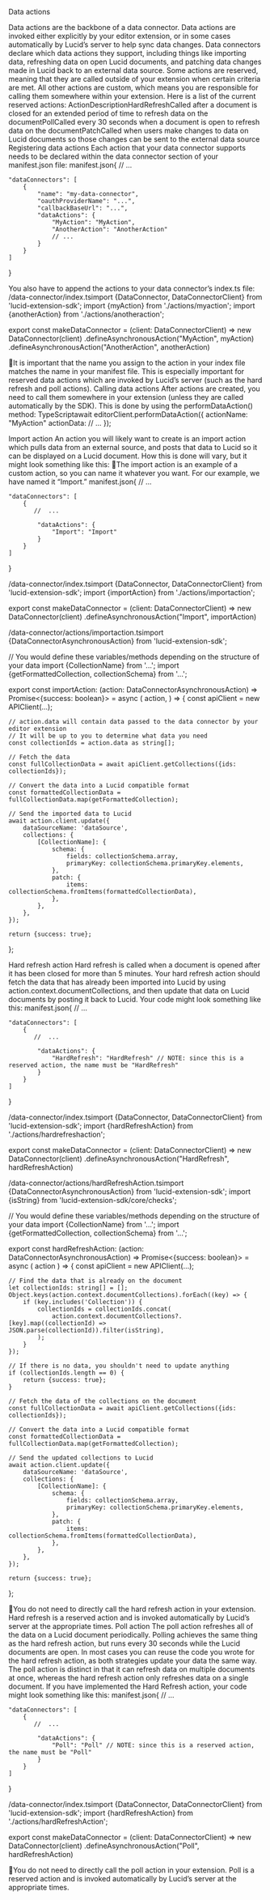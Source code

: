  Data actions















Data actions are the backbone of a data connector. Data actions are invoked either explicitly by your editor extension, or in some cases automatically by Lucid’s server to help sync data changes. Data connectors declare which data actions they support, including things like importing data, refreshing data on open Lucid documents, and patching data changes made in Lucid back to an external data source.
Some actions are reserved, meaning that they are called outside of your extension when certain criteria are met. All other actions are custom, which means you are responsible for calling them somewhere within your extension. Here is a list of the current reserved actions:
ActionDescriptionHardRefreshCalled after a document is closed for an extended period of time to refresh data on the documentPollCalled every 30 seconds when a document is open to refresh data on the documentPatchCalled when users make changes to data on Lucid documents so those changes can be sent to the external data source
Registering data actions
Each action that your data connector supports needs to be declared within the data connector section of your manifest.json file:
manifest.json{
    // ...

    "dataConnectors": [
        {
            "name": "my-data-connector",
            "oauthProviderName": "...",
            "callbackBaseUrl": "...",
            "dataActions": {
                "MyAction": "MyAction",
                "AnotherAction": "AnotherAction"
                // ...
            }
        }
    ]
}

You also have to append the actions to your data connector’s index.ts file:
/data-connector/index.tsimport {DataConnector, DataConnectorClient} from 'lucid-extension-sdk';
import {myAction} from './actions/myaction';
import {anotherAction} from './actions/anotheraction';

export const makeDataConnector = (client: DataConnectorClient) =>
    new DataConnector(client)
    .defineAsynchronousAction("MyAction", myAction)
    .defineAsynchronousAction("AnotherAction", anotherAction)

📘It is important that the name you assign to the action in your index file matches the name in your manifest file. This is especially important for reserved data actions which are invoked by Lucid’s server (such as the hard refresh and poll actions).
Calling data actions
After actions are created, you need to call them somewhere in your extension (unless they are called automatically by the SDK). This is done by using the performDataAction() method:
TypeScriptawait editorClient.performDataAction({
    actionName: "MyAction"
    actionData: <Data>
    // ...
});

Import action
An action you will likely want to create is an import action which pulls data from an external source, and posts that data to Lucid so it can be displayed on a Lucid document. How this is done will vary, but it might look something like this:
📘The import action is an example of a custom action, so you can name it whatever you want. For our example, we have named it “Import.”
manifest.json{
    // ...

    "dataConnectors": [
        {
           //  ...

            "dataActions": {
                "Import": "Import"
            }
        }
    ]
}

/data-connector/index.tsimport {DataConnector, DataConnectorClient} from 'lucid-extension-sdk';
import {importAction} from './actions/importaction';

export const makeDataConnector = (client: DataConnectorClient) =>
    new DataConnector(client)
    .defineAsynchronousAction("Import", importAction)

/data-connector/actions/importaction.tsimport {DataConnectorAsynchronousAction} from 'lucid-extension-sdk';

// You would define these variables/methods depending on the structure of your data
import {CollectionName} from '...';
import {getFormattedCollection, collectionSchema} from '...';

export const importAction: (action: DataConnectorAsynchronousAction) => Promise<{success: boolean}> = async (
    action,
) => {
    const apiClient = new APIClient(...);

    // action.data will contain data passed to the data connector by your editor extension
    // It will be up to you to determine what data you need
    const collectionIds = action.data as string[];

    // Fetch the data
    const fullCollectionData = await apiClient.getCollections({ids: collectionIds});

    // Convert the data into a Lucid compatible format
    const formattedCollectionData = fullCollectionData.map(getFormattedCollection);

    // Send the imported data to Lucid
    await action.client.update({
        dataSourceName: 'dataSource',
        collections: {
            [CollectionName]: {
                schema: {
                    fields: collectionSchema.array,
                    primaryKey: collectionSchema.primaryKey.elements,
                },
                patch: {
                    items: collectionSchema.fromItems(formattedCollectionData),
                },
            },
        },
    });

    return {success: true};
};

Hard refresh action
Hard refresh is called when a document is opened after it has been closed for more than 5 minutes.
Your hard refresh action should fetch the data that has already been imported into Lucid by using action.context.documentCollections, and then update that data on Lucid documents by posting it back to Lucid.
Your code might look something like this:
manifest.json{
    // ...

    "dataConnectors": [
        {
           //  ...

            "dataActions": {
                "HardRefresh": "HardRefresh" // NOTE: since this is a reserved action, the name must be "HardRefresh"
            }
        }
    ]
}

/data-connector/index.tsimport {DataConnector, DataConnectorClient} from 'lucid-extension-sdk';
import {hardRefreshAction} from './actions/hardrefreshaction';

export const makeDataConnector = (client: DataConnectorClient) =>
    new DataConnector(client)
    .defineAsynchronousAction("HardRefresh", hardRefreshAction)

/data-connector/actions/hardRefreshAction.tsimport {DataConnectorAsynchronousAction} from 'lucid-extension-sdk';
import {isString} from 'lucid-extension-sdk/core/checks';

// You would define these variables/methods depending on the structure of your data
import {CollectionName} from '...';
import {getFormattedCollection, collectionSchema} from '...';

export const hardRefreshAction: (action: DataConnectorAsynchronousAction) => Promise<{success: boolean}> = async (
    action
) => {
    const apiClient = new APIClient(...);

    // Find the data that is already on the document
    let collectionIds: string[] = [];
    Object.keys(action.context.documentCollections).forEach((key) => {
        if (key.includes('Collection')) {
            collectionIds = collectionIds.concat(
                action.context.documentCollections?.[key].map((collectionId) => JSON.parse(collectionId)).filter(isString),
            );
        }
    });

    // If there is no data, you shouldn't need to update anything
    if (collectionIds.length == 0) {
        return {success: true};
    }

    // Fetch the data of the collections on the document
    const fullCollectionData = await apiClient.getCollections({ids: collectionIds});

    // Convert the data into a Lucid compatible format
    const formattedCollectionData = fullCollectionData.map(getFormattedCollection);

    // Send the updated collections to Lucid
    await action.client.update({
        dataSourceName: 'dataSource',
        collections: {
            [CollectionName]: {
                schema: {
                    fields: collectionSchema.array,
                    primaryKey: collectionSchema.primaryKey.elements,
                },
                patch: {
                    items: collectionSchema.fromItems(formattedCollectionData),
                },
            },
        },
    });

    return {success: true};
};

📘You do not need to directly call the hard refresh action in your extension. Hard refresh is a reserved action and is invoked automatically by Lucid’s server at the appropriate times.
Poll action
The poll action refreshes all of the data on a Lucid document periodically. Polling achieves the same thing as the hard refresh action, but runs every 30 seconds while the Lucid documents are open. In most cases you can reuse the code you wrote for the hard refresh action, as both strategies update your data the same way. The poll action is distinct in that it can refresh data on multiple documents at once, whereas the hard refresh action only refreshes data on a single document. If you have implemented the Hard Refresh action, your code might look something like this:
manifest.json{
    // ...

    "dataConnectors": [
        {
           //  ...

            "dataActions": {
                "Poll": "Poll" // NOTE: since this is a reserved action, the name must be "Poll"
            }
        }
    ]
}

/data-connector/index.tsimport {DataConnector, DataConnectorClient} from 'lucid-extension-sdk';
import {hardRefreshAction} from './actions/hardRefreshAction';

export const makeDataConnector = (client: DataConnectorClient) =>
    new DataConnector(client)
    .defineAsynchronousAction("Poll", hardRefreshAction)

📘You do not need to directly call the poll action in your extension. Poll is a reserved action and is invoked automatically by Lucid’s server at the appropriate times.